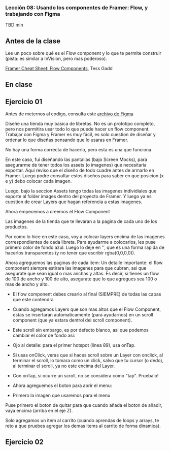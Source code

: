 ### Lección 08: Usando los componentes de Framer: Flow, y trabajando con Figma


TBD min

## Antes de la clase

Lee un poco sobre qué es el Flow component y lo que te permite construir (pista: es similar a InVision, pero mas poderoso).

[Framer Cheat Sheet: Flow Components](https://blog.framer.com/framer-cheat-sheet-flow-components-46c2dd6e7ea6?source=user_profile---------0----------------), Tess Gadd

## En clase

## Ejercicio 01

Antes de meternos al codigo, consulta este [archivo de Figma](https://www.figma.com/file/Hm1B6rHdcKgfO7GOYU3e09X5/cart-Page-1)

Diseñe una tienda muy basica de libretas. No es un prototipo completo, pero nos permitira usar todo lo que puede hacer un flow component. Trabajar con Figma y Framer es muy fácil, es solo cuestion de diseñar y ordenar lo que diseñas pensando que lo usaras en Framer.

No hay una forma correcta de hacerlo, pero esta es una que funciona.

En este caso, fui diseñando las pantallas (bajo Screen Mocks), para asegurarme de tener todos los assets (o imagenes) que necesitaria exportar. Aqui reviso que el diseño de todo cuadre antes de armarlo en Framer. Luego podre consultar estos diseños para saber en que posicion (x e y) debo colocar cada imagen.

Luego, bajo la seccion Assets tengo todas las imagenes individiales que exporte al folder images dentro del proyecto de Framer. Y luego ya es cuestion de crear Layers que hagan referencia a estas imagenes.

Ahora empecemos a creemos el Flow Component

Las imagenes de la tienda que te llevaran a la pagina de cada uno de los productos.

Por como lo hice en este caso, voy a colocar layers encima de las imagenes correspondientes de cada libreta. Para ayudarme a colocarlos, les puse primero color de fondo azul. Luego lo deje en '', que es una forma rapida de hacerlos transparentes (y no tener que escribir rgba(0,0,0,0)).

Ahora agreguemos las paginas de cada item:
Un detalle importante: el flow component siempre estirara las imagenes para que cubran, asi que asegurate que sean igual o mas anchas y altas. Es decir, si tienes un flow de 100 de ancho y 100 de alto, asegurate que lo que agregues sea 100 o mas de ancho y alto.

* El flow component debes crearlo al final (SIEMPRE) de todas las capas que este contendra

* Cuando agregamos Layers que son mas altos que el Flow Component, estas se insertaran automaticamente (para ayudarnos) en un scroll component (que ya estara dentrol del scroll component).

* Este scroll sin embargo, es por defecto blanco, asi que podemos cambiar el color de fondo asi:

* Ojo al detalle: para el primer hotspot (linea 89), usa onTap.
* Si usas onClick, veras que si haces scroll sobre un Layer con onclick, al terminar el scroll, lo tomara como un click, salvo que tu cursor (o dedo), al terminar el scroll, ya no este encima del Layer.

* Con onTap, si ocurre un scroll, no se considera como "tap". Pruebalo!

* Ahora agreguemos el boton para abrir el menu:

* Primero la imagen que usaremos para el menu

Puse primero el boton de quitar para que cuando añada el boton de añadir, vaya encima (arriba en el eje Z).

Solo agregamos un item al carrito (cuando aprendas de loops y arrays, te reto a que pruebes agregar los demas items al carrito de forma dinamica).

## Ejercicio 02
